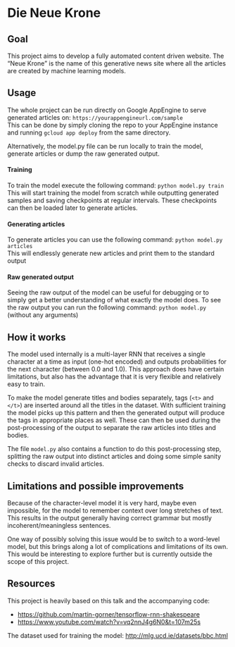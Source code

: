 Die Neue Krone
==============

Goal
----
This project aims to develop a fully automated content driven website. The “Neue Krone” is the name of this generative news site where all the articles are created by machine learning models.

Usage
-----
The whole project can be run directly on Google AppEngine to serve generated articles on: ```https://yourappengineurl.com/sample```  
This can be done by simply cloning the repo to your AppEngine instance and running ```gcloud app deploy``` from the same directory.

Alternatively, the model.py file can be run locally to train the model, generate articles or dump the raw generated output.

#### Training
To train the model execute the following command: ```python model.py train```  
This will start training the model from scratch while outputting generated samples and saving checkpoints at regular intervals. These checkpoints can then be loaded later to generate articles.

#### Generating articles
To generate articles you can use the following command: ```python model.py articles```  
This will endlessly generate new articles and print them to the standard output

#### Raw generated output
Seeing the raw output of the model can be useful for debugging or to simply get a better understanding of what exactly the model does. To see the raw output you can run the following command: ```python model.py``` (without any arguments)  


How it works
------------
The model used internally is a multi-layer RNN that receives a single character at a time as input (one-hot encoded) and outputs probabilities for the next character (between 0.0 and 1.0). This approach does have certain limitations, but also has the advantage that it is very flexible and relatively easy to train.

To make the model generate titles and bodies separately, tags (```<t>``` and ```</t>```) are inserted around all the titles in the dataset. With sufficient training the model picks up this pattern and then the generated output will produce the tags in appropriate places as well. These can then be used during the post-processing of the output to separate the raw articles into titles and bodies.

The file ```model.py``` also contains a function to do this post-processing step, splitting the raw output into distinct articles and doing some simple sanity checks to discard invalid articles.

Limitations and possible improvements
------------------
Because of the character-level model it is very hard, maybe even impossible, for the model to remember context over long stretches of text. This results in the output generally having correct grammar but mostly incoherent/meaningless sentences.

One way of possibly solving this issue would be to switch to a word-level model, but this brings along a lot of complications and limitations of its own. This would be interesting to explore further but is currently outside the scope of this project.

Resources
---------

This project is heavily based on this talk and the accompanying code:
 - https://github.com/martin-gorner/tensorflow-rnn-shakespeare
 - https://www.youtube.com/watch?v=vq2nnJ4g6N0&t=107m25s

The dataset used for training the model: http://mlg.ucd.ie/datasets/bbc.html
